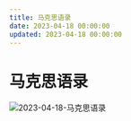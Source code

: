 ```yaml
---
title: 马克思语录
date: 2023-04-18 00:00:00
updated: 2023-04-18 00:00:00
---
```


# 马克思语录

![2023-04-18-马克思语录](assets/2023-04-18-马克思语录.jpeg)

